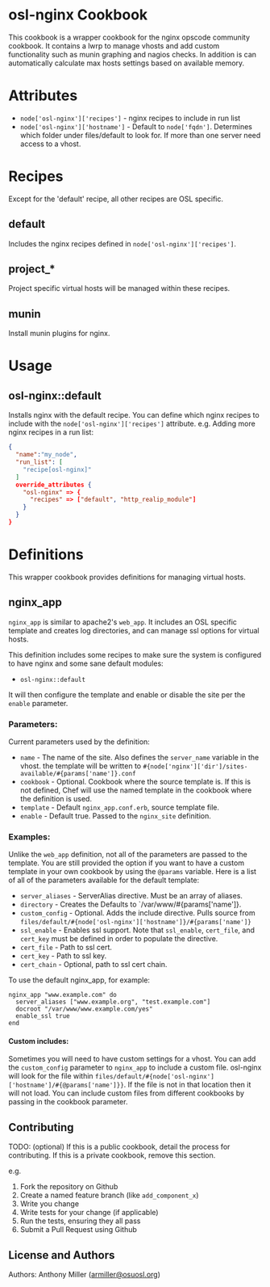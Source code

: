 osl-nginx Cookbook
===================
This cookbook is a wrapper cookbook for the nginx opscode community cookbook. It contains a lwrp to manage vhosts and add custom functionality such as munin graphing and nagios checks. In addition is can automatically calculate max hosts settings based on available memory. 

Attributes
==========

* `node['osl-nginx']['recipes']` - nginx recipes to include in run list
* `node['osl-nginx']['hostname']` - Default to `node['fqdn']`. Determines which folder under files/default to look for. If more than one server need access to a vhost.  

Recipes 
=======

Except for the 'default' recipe, all other recipes are OSL specific.

default
-------

Includes the nginx recipes defined in `node['osl-nginx']['recipes']`.

project_* 
---------

Project specific virtual hosts will be managed within these recipes. 

munin
-----

Install munin plugins for nginx.

Usage
=====

osl-nginx::default
-------------------
Installs nginx with the default recipe. You can define which nginx recipes to include with the `node['osl-nginx']['recipes']`
attribute. 
e.g.
Adding more nginx recipes in a run list:

```json
{
  "name":"my_node",
  "run_list": [
    "recipe[osl-nginx]"
  ]
  override_attributes {
    "osl-nginx" => {
      "recipes" => ["default", "http_realip_module"]
    }
  }
}
```

Definitions
===========

This wrapper cookbook provides definitions for managing virtual hosts. 

nginx\_app
----------

`nginx_app` is similar to apache2's `web_app`. It includes an OSL specific template and creates log directories, and can manage ssl options for virtual hosts. 

This definition includes some recipes to make sure the system is configured to have nginx and some sane default modules:

* `osl-nginx::default`

It will then configure the template and enable or disable the site per the `enable` parameter.

### Parameters:

Current parameters used by the definition: 

* `name` - The name of the site. Also defines the `server_name` variable in the vhost. 
the template will be written to `#{node['nginx']['dir']/sites-available/#{params['name']}.conf`
* `cookbook` - Optional. Cookbook where the source template is. If this is not defined, Chef will
use the named template in the cookbook where the definition is used. 
* `template` - Default `nginx_app.conf.erb`, source template file.
* `enable` - Default true. Passed to the `nginx_site` definition.

### Examples:

Unlike the `web_app` definition, not all of the parameters are passed to the template. You are still provided the option if you want
to have a custom template in your own cookbook by using the `@params` variable. Here is a list of all of the parameters available for the
default template:

* `server_aliases` - ServerAlias directive. Must be an array of aliases.
* `directory` - Creates the Defaults to `/var/www/#{params['name']}. 
* `custom_config` - Optional. Adds the include directive. Pulls source from `files/default/#{node['osl-nginx']['hostname']}/#{params['name']}`
* `ssl_enable` - Enables ssl support. Note that `ssl_enable`, `cert_file`, and `cert_key` must be defined in order to populate the directive. 
* `cert_file` - Path to ssl cert.
* `cert_key` - Path to ssl key.
* `cert_chain` - Optional, path to ssl cert chain.

To use the default nginx_app, for example: 

    nginx_app "www.example.com" do
      server_aliases ["www.example.org", "test.example.com"]
      docroot "/var/www/www.example.com/yes"
      enable_ssl true
    end 

#### Custom includes:

Sometimes you will need to have custom settings for a vhost. You can add the `custom_config` parameter to `nginx_app` to include a custom file. 
osl-nginx will look for the file within `files/default/#{node['osl-nginx']['hostname']/#{@params['name']}}`. If the file is not in that location
then it will not load. You can include custom files from different cookbooks by passing in the cookbook parameter.

Contributing
------------
TODO: (optional) If this is a public cookbook, detail the process for contributing. If this is a private cookbook, remove this section.

e.g.
1. Fork the repository on Github
2. Create a named feature branch (like `add_component_x`)
3. Write you change
4. Write tests for your change (if applicable)
5. Run the tests, ensuring they all pass
6. Submit a Pull Request using Github

License and Authors
-------------------
Authors: Anthony Miller (armiller@osuosl.org)
